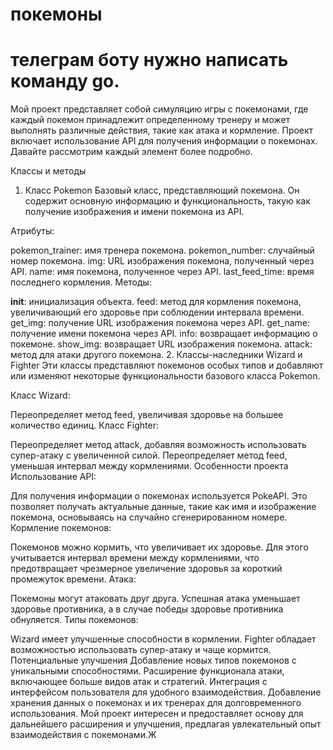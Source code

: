 # покемоны
# телеграм боту нужно написать команду go.
Мой проект представляет собой симуляцию игры с покемонами, где каждый покемон принадлежит определенному тренеру и может выполнять различные действия, такие как атака и кормление. Проект включает использование API для получения информации о покемонах. Давайте рассмотрим каждый элемент более подробно.

Классы и методы
1. Класс Pokemon
Базовый класс, представляющий покемона. Он содержит основную информацию и функциональность, такую как получение изображения и имени покемона из API.

Атрибуты:

pokemon_trainer: имя тренера покемона.
pokemon_number: случайный номер покемона.
img: URL изображения покемона, полученный через API.
name: имя покемона, полученное через API.
last_feed_time: время последнего кормления.
Методы:

__init__: инициализация объекта.
feed: метод для кормления покемона, увеличивающий его здоровье при соблюдении интервала времени.
get_img: получение URL изображения покемона через API.
get_name: получение имени покемона через API.
info: возвращает информацию о покемоне.
show_img: возвращает URL изображения покемона.
attack: метод для атаки другого покемона.
2. Классы-наследники Wizard и Fighter
Эти классы представляют покемонов особых типов и добавляют или изменяют некоторые функциональности базового класса Pokemon.

Класс Wizard:

Переопределяет метод feed, увеличивая здоровье на большее количество единиц.
Класс Fighter:

Переопределяет метод attack, добавляя возможность использовать супер-атаку с увеличенной силой.
Переопределяет метод feed, уменьшая интервал между кормлениями.
Особенности проекта
Использование API:

Для получения информации о покемонах используется PokeAPI. Это позволяет получать актуальные данные, такие как имя и изображение покемона, основываясь на случайно сгенерированном номере.
Кормление покемонов:

Покемонов можно кормить, что увеличивает их здоровье. Для этого учитывается интервал времени между кормлениями, что предотвращает чрезмерное увеличение здоровья за короткий промежуток времени.
Атака:

Покемоны могут атаковать друг друга. Успешная атака уменьшает здоровье противника, а в случае победы здоровье противника обнуляется.
Типы покемонов:

Wizard имеет улучшенные способности в кормлении.
Fighter обладает возможностью использовать супер-атаку и чаще кормится.
Потенциальные улучшения
Добавление новых типов покемонов с уникальными способностями.
Расширение функционала атаки, включающее больше видов атак и стратегий.
Интеграция с интерфейсом пользователя для удобного взаимодействия.
Добавление хранения данных о покемонах и их тренерах для долговременного использования.
Мой проект интересен и предоставляет основу для дальнейшего расширения и улучшения, предлагая увлекательный опыт взаимодействия с покемонами.Ж
